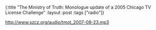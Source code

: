 {:title "The Ministry of Truth: Monologue update of a 2005 Chicago TV License Challenge"
:layout :post
:tags  ["radio"]}

<http://www.szcz.org/audio/tmot_2007-08-23.mp3>

